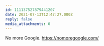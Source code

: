```yaml
---
id: 111137527879441207
date: 2021-07-13T12:47:27.000Z
reply: false
media_attachments: 0
---
```


No more Google. https://nomoregoogle.com/ 

